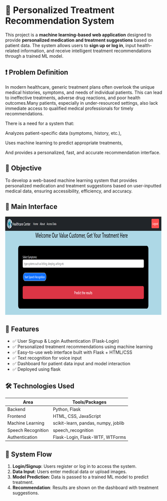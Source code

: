 # 🧠 Personalized Treatment Recommendation System

This project is a **machine learning-based web application** designed to provide **personalized medication and treatment suggestions** based on patient data. The system allows users to **sign up or log in**, input health-related information, and receive intelligent treatment recommendations through a trained ML model.

## ❗ Problem Definition

In modern healthcare, generic treatment plans often overlook the unique medical histories, symptoms, and needs of individual patients. This can lead to ineffective treatments, adverse drug reactions, and poor health outcomes.Many patients, especially in under-resourced settings, also lack immediate access to qualified medical professionals for timely recommendations.

There is a need for a system that:

Analyzes patient-specific data (symptoms, history, etc.),

Uses machine learning to predict appropriate treatments,

And provides a personalized, fast, and accurate recommendation interface.

## 🎯 Objective

To develop a web-based machine learning system that provides personalized medication and treatment suggestions based on user-inputted medical data, ensuring accessibility, efficiency, and accuracy.
## 📸 Main Interface

![System Interface](static/interface.png)

## 🚀 Features

- ✅ User Signup & Login Authentication (Flask-Login)
- ✅ Personalized treatment recommendations using machine learning
- ✅ Easy-to-use web interface built with Flask + HTML/CSS
- ✅ Text recognition for voice input
- ✅ Dashboard for patient data input and model interaction
- ✅ Deployed using flask

## 🛠️ Technologies Used

| Area            | Tools/Packages                           |
|-----------------|------------------------------------------|
| Backend         | Python, Flask                            |
| Frontend        | HTML, CSS, JavaScript                    |
| Machine Learning| scikit-learn, pandas, numpy, joblib      |
| Speech Recognition| speech_recognition                     |
| Authentication  | Flask-Login, Flask-WTF, WTForms          |




## 🧩 System Flow

1. **Login/Signup**: Users register or log in to access the system.
2. **Data Input**: Users enter medical data or upload images.
3. **Model Prediction**: Data is passed to a trained ML model to predict treatment.
4. **Recommendation**: Results are shown on the dashboard with treatment suggestions.

